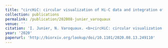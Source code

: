```yaml
---
title: "circHiC: circular visualization of Hi-C data and integration of genomic data"
collection: publications
permalink: /publication/202008-junier_varoquaux
venue: ''
citation: 'I. Junier, N. Varoquaux. <b>circHiC: circular visualization of Hi-C data and integration of genomic data</b>, <i></i> August 2020'
year: '2020'
paperurl: 'http://biorxiv.org/lookup/doi/10.1101/2020.08.13.249110'
---
```

